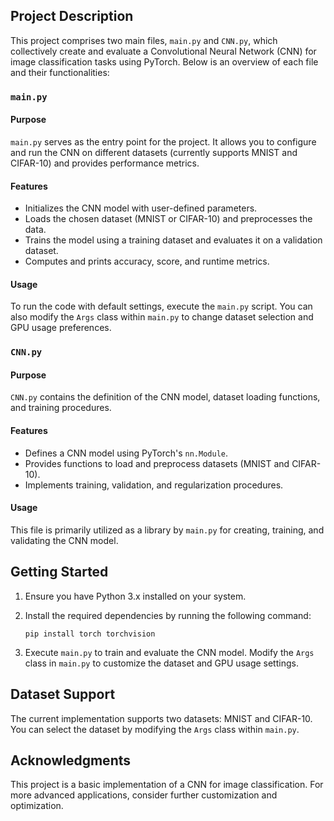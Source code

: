 ## Project Description

This project comprises two main files, `main.py` and `CNN.py`, which collectively create and evaluate a Convolutional Neural Network (CNN) for image classification tasks using PyTorch. Below is an overview of each file and their functionalities:

### `main.py`

#### Purpose
`main.py` serves as the entry point for the project. It allows you to configure and run the CNN on different datasets (currently supports MNIST and CIFAR-10) and provides performance metrics.

#### Features
- Initializes the CNN model with user-defined parameters.
- Loads the chosen dataset (MNIST or CIFAR-10) and preprocesses the data.
- Trains the model using a training dataset and evaluates it on a validation dataset.
- Computes and prints accuracy, score, and runtime metrics.

#### Usage
To run the code with default settings, execute the `main.py` script. You can also modify the `Args` class within `main.py` to change dataset selection and GPU usage preferences.

### `CNN.py`

#### Purpose
`CNN.py` contains the definition of the CNN model, dataset loading functions, and training procedures.

#### Features
- Defines a CNN model using PyTorch's `nn.Module`.
- Provides functions to load and preprocess datasets (MNIST and CIFAR-10).
- Implements training, validation, and regularization procedures.

#### Usage
This file is primarily utilized as a library by `main.py` for creating, training, and validating the CNN model.

## Getting Started

1. Ensure you have Python 3.x installed on your system.

2. Install the required dependencies by running the following command:

   ```
   pip install torch torchvision
   ```

3. Execute `main.py` to train and evaluate the CNN model. Modify the `Args` class in `main.py` to customize the dataset and GPU usage settings.

## Dataset Support

The current implementation supports two datasets: MNIST and CIFAR-10. You can select the dataset by modifying the `Args` class within `main.py`.

## Acknowledgments

This project is a basic implementation of a CNN for image classification. For more advanced applications, consider further customization and optimization.
